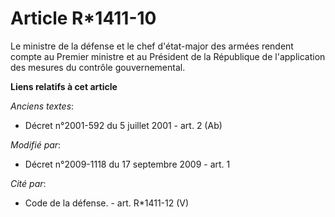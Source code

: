 # Article R*1411-10

Le ministre de la défense et le chef d'état-major des armées rendent compte au Premier ministre et au Président de la
République de l'application des mesures du contrôle gouvernemental.

**Liens relatifs à cet article**

_Anciens textes_:

  - Décret n°2001-592 du 5 juillet 2001 - art. 2 (Ab)

_Modifié par_:

  - Décret n°2009-1118 du 17 septembre 2009 - art. 1

_Cité par_:

  - Code de la défense. - art. R*1411-12 (V)
